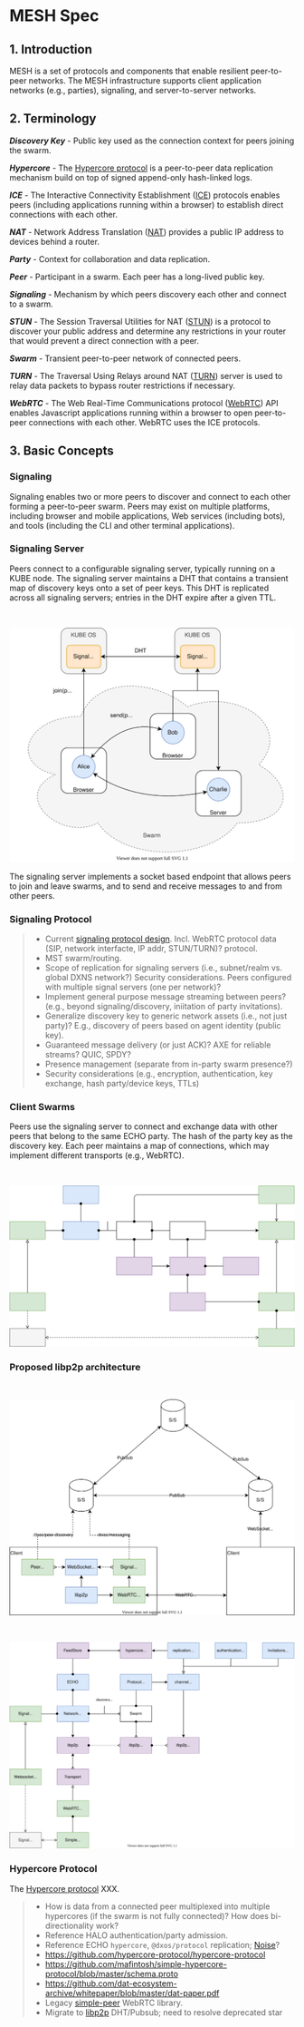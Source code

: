 # MESH Spec

## 1. Introduction

MESH is a set of protocols and components that enable resilient peer-to-peer networks.
The MESH infrastructure supports client application networks (e.g., parties), signaling, and server-to-server networks.


## 2. Terminology

***Discovery Key*** - 
Public key used as the connection context for peers joining the swarm.

***Hypercore*** -
The [Hypercore protocol](https://hypercore-protocol.org) is a peer-to-peer data replication mechanism build on top of signed append-only hash-linked logs.

***ICE*** -
The Interactive Connectivity Establishment ([ICE](https://en.wikipedia.org/wiki/Interactive_Connectivity_Establishment)) protocols enables peers (including applications running within a browser) to establish direct connections with each other.

***NAT*** -
Network Address Translation ([NAT](https://en.wikipedia.org/wiki/Network_address_translation)) provides a public IP address to devices behind a router.

***Party*** -
Context for collaboration and data replication.

***Peer*** -
Participant in a swarm. Each peer has a long-lived public key.

***Signaling*** -
Mechanism by which peers discovery each other and connect to a swarm.

***STUN*** -
The Session Traversal Utilities for NAT ([STUN](https://en.wikipedia.org/wiki/STUN)) is a protocol to discover your public address and determine any restrictions in your router that would prevent a direct connection with a peer.

***Swarm*** -
Transient peer-to-peer network of connected peers.

***TURN*** -
The Traversal Using Relays around NAT ([TURN](https://en.wikipedia.org/wiki/TURN)) server is used to relay data packets to bypass router restrictions if necessary.

***WebRTC*** -
The Web Real-Time Communications protocol ([WebRTC](https://developer.mozilla.org/en-US/docs/Web/API/WebRTC_API/Protocols)) API enables Javascript applications running within a browser to open peer-to-peer connections with each other. WebRTC uses the ICE protocols.


## 3. Basic Concepts

### Signaling

Signaling enables two or more peers to discover and connect to each other forming a peer-to-peer swarm.
Peers may exist on multiple platforms, including browser and mobile applications, Web services (including bots), and tools (including the CLI and other terminal applications).

### Signaling Server

Peers connect to a configurable signaling server, typically running on a KUBE node.
The signaling server maintains a DHT that contains a transient map of discovery keys onto a set of peer keys.
This DHT is replicated across all signaling servers; entries in the DHT expire after a given TTL.

<br/> 

![Signaling](./diagrams/mesh-signal.drawio.svg)

The signaling server implements a socket based endpoint that allows peers to join and leave swarms, and to send and receive messages to and from other peers.


### Signaling Protocol

> - Current [signaling protocol design](https://github.com/dxos/protocols/issues/1316). Incl. WebRTC protocol data (SIP, network interfacte, IP addr, STUN/TURN)?
protocol.
> - MST swarm/routing.
> - Scope of replication for signaling servers (i.e., subnet/realm vs. global DXNS network?) Security considerations. Peers configured with multiple signal servers (one per network)?
> - Implement general purpose message streaming between peers? (e.g., beyond signaling/discovery, iniitation of party invitations).
> - Generalize discovery key to generic network assets (i.e., not just party)? E.g., discovery of peers based on agent identity (public key).
> - Guaranteed message delivery (or just ACK)? AXE for reliable streams? QUIC, SPDY?
> - Presence management (separate from in-party swarm presence?)
> - Security considerations (e.g., encryption, authentication, key exchange, hash party/device keys, TTLs)


### Client Swarms

Peers use the signaling server to connect and exchange data with other peers that belong to the same ECHO party.
The hash of the party key as the discovery key.
Each peer maintains a map of connections, which may implement different transports (e.g., WebRTC).

<br/> 

![Network Manager](./diagrams/mesh-network-manager.drawio.svg)

### Proposed libp2p architecture

<br/> 

![Network Manager](./diagrams/mesh-libp2p-signaling.drawio.svg)

<br/> 

![Network Manager](./diagrams/mesh-network-manager-libp2p.drawio.svg)

### Hypercore Protocol

The [Hypercore protocol](https://github.com/hypercore-protocol/hypercore-protocol) XXX.


> - How is data from a connected peer multiplexed into multiple hypercores (if the swarm is not fully connected)? How does bi-directionality work?
> - Reference HALO authentication/party admission.
> - Reference ECHO `hypercore`, `@dxos/protocol` replication; [Noise](https://noiseprotocol.org/noise.html)?
> - https://github.com/hypercore-protocol/hypercore-protocol
> - https://github.com/mafintosh/simple-hypercore-protocol/blob/master/schema.proto
> - https://github.com/dat-ecosystem-archive/whitepaper/blob/master/dat-paper.pdf
> - Legacy [simple-peer](https://www.npmjs.com/package/simple-peer) WebRTC library.
> - Migrate to [libp2p](https://github.com/libp2p/specs) DHT/Pubsub; need to resolve deprecated star 
